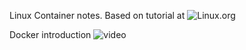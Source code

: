 Linux Container notes. Based on tutorial at ![Linux.org](http://www.linux.org/threads/linux-containers-part-1-the-intro.4379/)


Docker introduction ![video](http://www.youtube.com/watch?v=Q5POuMHxW-0)
